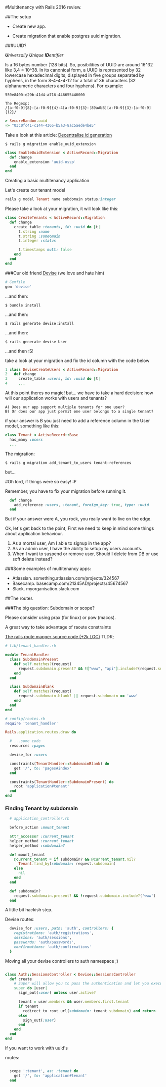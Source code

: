 #Multitenancy with Rails 2016 review.


##The setup

- Create new app.

- Create migration that enable postgres uuid migration.

###UUID?

_**U**niversally **U**nique **ID**entifier_

Is a 16 bytes number (128 bits). So, posibilities of UUID are around 16^32 like 3,4 × 10^38. In its canonical form, a UUID is represented by 32 lowercase hexadecimal digits, displayed in five groups separated by hyphens, in the form 8-4-4-4-12 for a total of 36 characters (32 alphanumeric characters and four hyphens). For example:

```
550e8400-e29b-41d4-a716-446655440000
```

```
The Regexp:
/[a-f0-9]{8}-[a-f0-9]{4}-4[a-f0-9]{3}-[89aAbB][a-f0-9]{3}-[a-f0-9]{12}/
```

```ruby
> SecureRandom.uuid
=> "03c0fc41-c144-4366-b5a3-8ac5aede4be5"
```

Take a look at this article: [Decentralise id generation](http://andrzejonsoftware.blogspot.mx/2013/12/decentralise-id-generation.html)

```shell
$ rails g migration enable_uuid_extension
```

```ruby
class EnableUuidExtension < ActiveRecord::Migration
  def change
    enable_extension 'uuid-ossp'
  end
end
```

Creating a basic multitenancy application

Let's create our tenant model

```ruby
rails g model Tenant name subdomain status:integer
```

Please take a look at your migration, it will look like this:

```ruby
class CreateTenants < ActiveRecord::Migration
  def change
    create_table :tenants, id: :uuid do |t|
      t.string :name
      t.string :subdomain
      t.integer :status

      t.timestamps null: false
    end
  end
end
```

###Our old friend [Devise](https://github.com/plataformatec/devise) (we love and hate him)

```ruby
# Gemfile
gem 'devise'
```

...and then:

```shell
$ bundle install
```

...and then:


```shell
$ rails generate devise:install
```

...and then:


```shell
$ rails generate devise User
```

...and then :S!

take a look at your migration and fix the id column with the code below

```ruby
1 class DeviseCreateUsers < ActiveRecord::Migration
2   def change
3     create_table :users, id: :uuid do |t|
4     ...
```

At this point theres no magic! but... we have to take a hard decision: how will our application works with users and tenants?

    A) Does our app support multiple tenants for one user?
    B) Or does our app just permit one user belongs to a single tenant?

if your answer is B you just need to add a reference column in the User model, something like this:

```ruby
class Tenant < ActiveRecord::Base
  has_many :users
  ...
```

The migration:

```shell
$ rails g migration add_tenant_to_users tenant:references
```

but...

#Oh lord, if things were so easy! :P

Remember, you have to fix your migration before running it.

```ruby
  def change
    add_reference :users, :tenant, foreign_key: true, type: :uuid
  end
```

But if your answer were A, you rock, you really want to live on the edge.

Ok, let's get back to the point, First we need to keep in mind some things about application behaviour.

1. As a mortal user, Am I able to signup in the app?
2. As an admin user, I have the ability to setup my users accounts.
3. When I want to suspend or remove user, Should I delete from DB or use soft delete instead?



###Some examples of multitenancy apps:

- Atlassian.
  something.atlassian.com/projects/324567
- Basecamp.
  basecamp.com/21345AD/projects/45674567
- Slack.
  myorganisation.slack.com



##The routes

###The big question: Subdomain or scope?

Please consider using prax (for linux) or pow (macos).

A great way to take advantage of raoute constraints

[The rails route mapper source code (+2k LOC)](https://github.com/rails/rails/blob/52ce6ece8c8f74064bb64e0a0b1ddd83092718e1/actionpack/lib/action_dispatch/routing/mapper.rb) TLDR;

```ruby
# lib/tenant_handler.rb

module TenantHandler
  class SubdomainPresent
    def self.matches?(request)
      request.subdomain.present? && !["www", "api"].include?(request.subdomain)
    end
  end

  class SubdomainBlank
    def self.matches?(request)
      request.subdomain.blank? || request.subdomain == 'www'
    end
  end
end
```

```ruby
# config/routes.rb
require 'tenant_handler'

Rails.application.routes.draw do

  # ...some code
  resources :pages

  devise_for :users

  constraints(TenantHandler::SubdomainBlank) do
    get '/', to: 'pages#index'
  end

  constraints(TenantHandler::SubdomainPresent) do
    root 'application#tenant'
  end
end
```

### Finding Tenant by subdomain

```ruby
  # application_controller.rb

  before_action :mount_tenant

  attr_accessor :current_tenant
  helper_method :current_tenant
  helper_method :subdomain?

  def mount_tenant
    @current_tenant = if subdomain? && @current_tenant.nil?
      Tenant.find_by(subdomain: request.subdomain)
    else
      nil
    end
  end

  def subdomain?
    request.subdomain.present? && !request.subdomain.include?('www')
  end
```

A little bit hackish step.

Devise routes:

```ruby
  devise_for :users, path: 'auth', controllers: {
    registrations: 'auth/registrations',
    sessions: 'auth/sessions',
    passwords: 'auth/passwords',
    confirmations: 'auth/confirmations'
  }
```

Moving all your devise controllers to auth namespace ;)

```ruby

class Auth::SessionsController < Devise::SessionsController
  def create
    # Super will allow you to pass the authentication and let you execute your code.
    super do |user|
      sign_out(:user) unless user.active?

      tenant = user.members && user.members.first.tenant
      if tenant
        redirect_to root_url(subdomain: tenant.subdomain) and return
      else
        sign_out(:user)
      end
    end
  end
end

```


If you want to work with uuid's

routes:
```ruby

  scope ':tenant', as: :tenant do
    get '/', to: 'application#tenant'
  end
```

